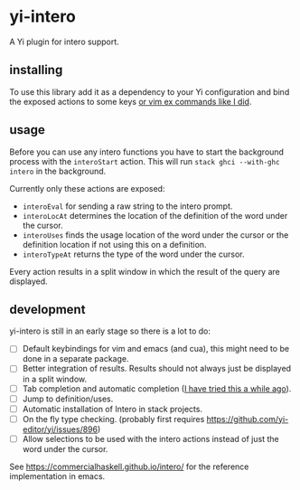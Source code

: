 # yi-intero

A Yi plugin for intero support.

## installing

To use this library add it as a dependency to your Yi configuration and bind the exposed actions to some keys [or vim ex commands like I did](https://github.com/noughtmare/yi-config/blob/c4ef0d0a92ff87394f5d2aee74e736b0a32ec478/Main.hs#L94-L125).

## usage

Before you can use any intero functions you have to start the background process with the `interoStart` action. This will run `stack ghci --with-ghc intero` in the background.

Currently only these actions are exposed:

  - `interoEval` for sending a raw string to the intero prompt.
  - `interoLocAt` determines the location of the definition of the word under the cursor.
  - `interoUses` finds the usage location of the word under the cursor or the definition location if not using this on a definition.
  - `interoTypeAt` returns the type of the word under the cursor.

Every action results in a split window in which the result of the query are displayed.

## development

yi-intero is still in an early stage so there is a lot to do:

  - [ ] Default keybindings for vim and emacs (and cua), this might need to be done in a separate package.
  - [ ] Better integration of results. Results should not always just be displayed in a split window.
  - [ ] Tab completion and automatic completion ([I have tried this a while ago](https://github.com/noughtmare/yi/commit/45848b06601a49d623eab29dde58101a5322a4f0)).
  - [ ] Jump to definition/uses.
  - [ ] Automatic installation of Intero in stack projects.
  - [ ] On the fly type checking. (probably first requires https://github.com/yi-editor/yi/issues/896)
  - [ ] Allow selections to be used with the intero actions instead of just the word under the cursor.

See https://commercialhaskell.github.io/intero/ for the reference implementation in emacs.

